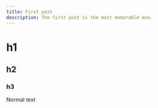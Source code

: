 ```yaml
---
title: First post
description: The first post is the most memorable one.
---
```


# h1
## h2
### h3

Normal text
